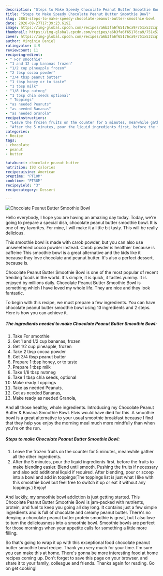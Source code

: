 ```yaml
---
description: "Steps to Make Speedy Chocolate Peanut Butter Smoothie Bowl"
title: "Steps to Make Speedy Chocolate Peanut Butter Smoothie Bowl"
slug: 2861-steps-to-make-speedy-chocolate-peanut-butter-smoothie-bowl
date: 2020-09-27T17:39:23.619Z
image: https://img-global.cpcdn.com/recipes/a6b3fa6f65176ca9/751x532cq70/chocolate-peanut-butter-smoothie-bowl-recipe-main-photo.jpg
thumbnail: https://img-global.cpcdn.com/recipes/a6b3fa6f65176ca9/751x532cq70/chocolate-peanut-butter-smoothie-bowl-recipe-main-photo.jpg
cover: https://img-global.cpcdn.com/recipes/a6b3fa6f65176ca9/751x532cq70/chocolate-peanut-butter-smoothie-bowl-recipe-main-photo.jpg
author: Virginia Daniel
ratingvalue: 4.9
reviewcount: 11
recipeingredient:
- " For smoothie"
- "1 and 12 cup bananas frozen"
- "1/2 cup pineapple frozen"
- "2 tbsp cocoa powder"
- "3/4 tbsp peanut butter"
- "1 tbsp honey or to taste"
- "1 tbsp milk"
- "1/8 tbsp nutmeg"
- "1 tbsp chia seeds optional"
- " Toppings"
- "as needed Peanuts"
- "as needed Bananas"
- "as needed Granola"
recipeinstructions:
- "Leave the frozen fruits on the counter for 5 minutes, meanwhile gather all the other ingredients."
- "After the 5 minutes, pour the liquid ingredients first, before the fruits to make blending easier. Blend until smooth. Pushing the fruits if necessary and also add additional liquid if required. After blending, pour or scoop into a bowl and add in toppings(The toppings list is just what I like with this smoothie bowl but feel free to switch it up or eat it without any toppings.) Enjoy!"
categories:
- Recipe
tags:
- chocolate
- peanut
- butter

katakunci: chocolate peanut butter 
nutrition: 193 calories
recipecuisine: American
preptime: "PT10M"
cooktime: "PT38M"
recipeyield: "3"
recipecategory: Dessert

---
```



![Chocolate Peanut Butter Smoothie Bowl](https://img-global.cpcdn.com/recipes/a6b3fa6f65176ca9/751x532cq70/chocolate-peanut-butter-smoothie-bowl-recipe-main-photo.jpg)

Hello everybody, I hope you are having an amazing day today. Today, we're going to prepare a special dish, chocolate peanut butter smoothie bowl. It is one of my favorites. For mine, I will make it a little bit tasty. This will be really delicious.

This smoothie bowl is made with carob powder, but you can also use unsweetened cocoa powder instead. Carob powder is healthier because is caffeine This smoothie bowl is a great alternative and the kids like it because they love chocolate and peanut butter. It&#39;s also a perfect dessert, because is.

Chocolate Peanut Butter Smoothie Bowl is one of the most popular of recent trending foods in the world. It's simple, it is quick, it tastes yummy. It is enjoyed by millions daily. Chocolate Peanut Butter Smoothie Bowl is something which I have loved my whole life. They are nice and they look fantastic.


To begin with this recipe, we must prepare a few ingredients. You can have chocolate peanut butter smoothie bowl using 13 ingredients and 2 steps. Here is how you can achieve it.

<!--inarticleads1-->

##### The ingredients needed to make Chocolate Peanut Butter Smoothie Bowl:

1. Take  For smoothie
1. Get 1 and 1/2 cup bananas, frozen
1. Get 1/2 cup pineapple, frozen
1. Take 2 tbsp cocoa powder
1. Get 3/4 tbsp peanut butter
1. Prepare 1 tbsp honey, or to taste
1. Prepare 1 tbsp milk
1. Take 1/8 tbsp nutmeg
1. Take 1 tbsp chia seeds, optional
1. Make ready  Toppings
1. Take as needed Peanuts,
1. Get as needed Bananas,
1. Make ready as needed Granola,


And all those healthy, whole ingredients. Introducing my Chocolate Peanut Butter &amp; Banana Smoothie Bowl. Elvis would have died for this. A smoothie bowl is a great alternative to your usual smoothie breakfast because I find that they help you enjoy the morning meal much more mindfully than when you&#39;re on the run. 

<!--inarticleads2-->

##### Steps to make Chocolate Peanut Butter Smoothie Bowl:

1. Leave the frozen fruits on the counter for 5 minutes, meanwhile gather all the other ingredients.
1. After the 5 minutes, pour the liquid ingredients first, before the fruits to make blending easier. Blend until smooth. Pushing the fruits if necessary and also add additional liquid if required. After blending, pour or scoop into a bowl and add in toppings(The toppings list is just what I like with this smoothie bowl but feel free to switch it up or eat it without any toppings.) Enjoy!


And luckily, my smoothie bowl addiction is just getting started. This Chocolate Peanut Butter Smoothie Bowl is jam-packed with nutrients, protein, and fuel to keep you going all day long. It contains just a few simple ingredients and is full of chocolate and creamy peanut butter. There&#39;s no denying a chocolate peanut butter protein smoothie is great, but I also love to turn the deliciousness into a smoothie bowl. Smoothie bowls are perfect for those mornings when your appetite calls for something a little more filling. 

So that's going to wrap it up with this exceptional food chocolate peanut butter smoothie bowl recipe. Thank you very much for your time. I'm sure you can make this at home. There's gonna be more interesting food at home recipes coming up. Don't forget to save this page on your browser, and share it to your family, colleague and friends. Thanks again for reading. Go on get cooking!
